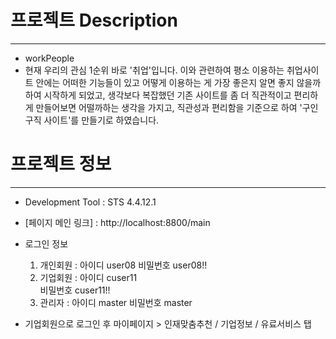 # 프로젝트 Description
********************
- workPeople
- 현재 우리의 관심 1순위 바로 '취업'입니다.
  이와 관련하여 평소 이용하는 취업사이트 안에는 어떠한 기능들이 있고 어떻게 이용하는 게 가장 좋은지 알면 좋지 않을까 하여 시작하게 되었고,
  생각보다 복잡했던 기존 사이트를 좀 더 직관적이고 편리하게 만들어보면 어떨까하는 생각을 가지고, 
  직관성과 편리함을 기준으로 하여 '구인구직 사이트'를 만들기로 하였습니다.
  
# 프로젝트 정보
********************
- Development Tool : STS 4.4.12.1
- [페이지 메인 링크] : http://localhost:8800/main
- 로그인 정보 
  1. 개인회원 : 아이디 user08 
               비밀번호 user08!!
  2. 기업회원 : 아이디 cuser11  
               비밀번호 cuser11!!
  3. 관리자 : 아이디 master 
             비밀번호 master
             
- 기업회원으로 로그인 후 마이페이지 > 인재맞춤추천 / 기업정보 / 유료서비스 탭           
